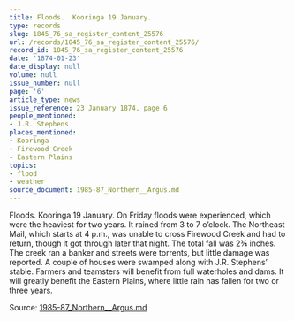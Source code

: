 ```yaml
---
title: Floods.  Kooringa 19 January.
type: records
slug: 1845_76_sa_register_content_25576
url: /records/1845_76_sa_register_content_25576/
record_id: 1845_76_sa_register_content_25576
date: '1874-01-23'
date_display: null
volume: null
issue_number: null
page: '6'
article_type: news
issue_reference: 23 January 1874, page 6
people_mentioned:
- J.R. Stephens
places_mentioned:
- Kooringa
- Firewood Creek
- Eastern Plains
topics:
- flood
- weather
source_document: 1985-87_Northern__Argus.md
---
```


Floods.  Kooringa 19 January.  On Friday floods were experienced, which were the heaviest for two years.  It rained from 3 to 7 o’clock.  The Northeast Mail, which starts at 4 p.m., was unable to cross Firewood Creek and had to return, though it got through later that night.  The total fall was 2¾ inches.  The creek ran a banker and streets were torrents, but little damage was reported.  A couple of houses were swamped along with J.R. Stephens’ stable.  Farmers and teamsters will benefit from full waterholes and dams.  It will greatly benefit the Eastern Plains, where little rain has fallen for two or three years.

Source: [1985-87_Northern__Argus.md](/downloads/markdown/1985-87_Northern__Argus.md)
